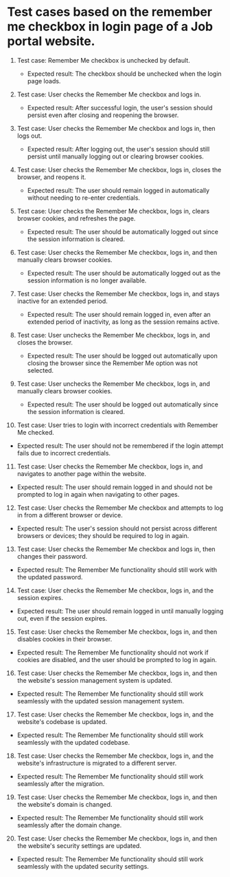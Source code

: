 # Test cases based on the remember me checkbox in login page of a Job portal website.


1. Test case: Remember Me checkbox is unchecked by default.
   - Expected result: The checkbox should be unchecked when the login page loads.

2. Test case: User checks the Remember Me checkbox and logs in.
   - Expected result: After successful login, the user's session should persist even after closing and reopening the browser.

3. Test case: User checks the Remember Me checkbox and logs in, then logs out.
   - Expected result: After logging out, the user's session should still persist until manually logging out or clearing browser cookies.

4. Test case: User checks the Remember Me checkbox, logs in, closes the browser, and reopens it.
   - Expected result: The user should remain logged in automatically without needing to re-enter credentials.

5. Test case: User checks the Remember Me checkbox, logs in, clears browser cookies, and refreshes the page.
   - Expected result: The user should be automatically logged out since the session information is cleared.

6. Test case: User checks the Remember Me checkbox, logs in, and then manually clears browser cookies.
   - Expected result: The user should be automatically logged out as the session information is no longer available.

7. Test case: User checks the Remember Me checkbox, logs in, and stays inactive for an extended period.
   - Expected result: The user should remain logged in, even after an extended period of inactivity, as long as the session remains active.

8. Test case: User unchecks the Remember Me checkbox, logs in, and closes the browser.
   - Expected result: The user should be logged out automatically upon closing the browser since the Remember Me option was not selected.

9. Test case: User unchecks the Remember Me checkbox, logs in, and manually clears browser cookies.
   - Expected result: The user should be logged out automatically since the session information is cleared.

10. Test case: User tries to login with incorrect credentials with Remember Me checked.
   - Expected result: The user should not be remembered if the login attempt fails due to incorrect credentials.

11. Test case: User checks the Remember Me checkbox, logs in, and navigates to another page within the website.
   - Expected result: The user should remain logged in and should not be prompted to log in again when navigating to other pages.

12. Test case: User checks the Remember Me checkbox and attempts to log in from a different browser or device.
   - Expected result: The user's session should not persist across different browsers or devices; they should be required to log in again.

13. Test case: User checks the Remember Me checkbox and logs in, then changes their password.
   - Expected result: The Remember Me functionality should still work with the updated password.

14. Test case: User checks the Remember Me checkbox, logs in, and the session expires.
   - Expected result: The user should remain logged in until manually logging out, even if the session expires.

15. Test case: User checks the Remember Me checkbox, logs in, and then disables cookies in their browser.
   - Expected result: The Remember Me functionality should not work if cookies are disabled, and the user should be prompted to log in again.

16. Test case: User checks the Remember Me checkbox, logs in, and then the website's session management system is updated.
   - Expected result: The Remember Me functionality should still work seamlessly with the updated session management system.

17. Test case: User checks the Remember Me checkbox, logs in, and the website's codebase is updated.
   - Expected result: The Remember Me functionality should still work seamlessly with the updated codebase.

18. Test case: User checks the Remember Me checkbox, logs in, and the website's infrastructure is migrated to a different server.
   - Expected result: The Remember Me functionality should still work seamlessly after the migration.

19. Test case: User checks the Remember Me checkbox, logs in, and then the website's domain is changed.
   - Expected result: The Remember Me functionality should still work seamlessly after the domain change.

20. Test case: User checks the Remember Me checkbox, logs in, and then the website's security settings are updated.
   - Expected result: The Remember Me functionality should still work seamlessly with the updated security settings.

